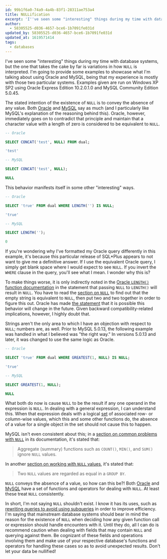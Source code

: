 ```yaml
---
id: 99b1f6a0-74a9-4a4b-83f1-28311ae753a4
title: NULLification
excerpt: 'I''ve seen some "interesting" things during my time with database systems, but the one that takes the cake by far is variations in how `NULL` is interpreted.'
author:
  - 58305525-d036-4657-bce6-1b7091fe031d
updated_by: 58305525-d036-4657-bce6-1b7091fe031d
updated_at: 1619571414
tags:
  - databases
---
```

I've seen some "interesting" things during my time with database systems, but the one that takes the cake by far is variations in how `NULL` is interpreted. I'm going to provide some examples to showcase what I'm talking about using Oracle and MySQL, being that my experience is mostly with those two particular systems. Examples given are run on Windows XP SP2 using Oracle Express Edition 10.2.0.1.0 and MySQL Community Edition 5.0.45.

The stated intention of the existence of `NULL` is to convey the absence of any value. Both [Oracle](http://web.archive.org/web/20091111154401/http://download-east.oracle.com:80/docs/cd/B19306_01/server.102/b14200/sql_elements005.htm) and [MySQL](http://web.archive.org/web/20160502021354/http://dev.mysql.com/doc/refman/5.0/en/null-values.html) say as much (and I particularly like MySQL's explanation of the reasoning behind this). Oracle, however, immediately goes on to contradict that principle and maintain that a character value with a length of zero is considered to be equivalent to `NULL`.

```sql
-- Oracle

SELECT CONCAT('test', NULL) FROM dual;

'test'

-- MySQL

SELECT CONCAT('test', NULL);

NULL
```

This behavior manifests itself in some other "interesting" ways.

```sql
-- Oracle

SELECT 'true' FROM dual WHERE LENGTH('') IS NULL;

'true'

-- MySQL

SELECT LENGTH('');

0
```

If you're wondering why I've formatted my Oracle query differently in this example, it's because this particular release of SQL*Plus appears to not want to give me a definitive answer. If I use the equivalent Oracle query, I simply get blank space where I would expect to see `NULL`. If you invert the `WHERE` clause in the query, you'll see what I mean. I wonder why this is?

To make things worse, it is only indirectly noted in the [Oracle `LENGTH()` function documentation](http://web.archive.org/web/20100512022040/http://download-east.oracle.com:80/docs/cd/B19306_01/server.102/b14200/functions076.htm) in the statement that passing `NULL` to `LENGTH()` will result in `NULL`. You have to read the [section on `NULL`](http://download-east.oracle.com:80/docs/cd/B19306_01/server.102/b14200/sql_elements005.htm) to find out that the empty string is equivalent to `NULL`, then put two and two together in order to figure this out. Oracle has made [the statement](http://web.archive.org/web/20091111154401/http://download-east.oracle.com:80/docs/cd/B19306_01/server.102/b14200/sql_elements005.htm) that it is possible this behavior will change in the future. Given backward compatibility-related implications, however, I highly doubt that.

Strings aren't the only area to which I have an objection with respect to `NULL`; numbers are, as well. Prior to MySQL 5.0.13, the following example was handled in what I believed was "the right way." In versions 5.0.13 and later, it was changed to use the same logic as Oracle.

```sql
-- Oracle

SELECT 'true' FROM dual WHERE GREATEST(1, NULL) IS NULL;

'true'

-- MySQL

SELECT GREATEST(1, NULL);

NULL
```

What both do now is cause `NULL` to be the result if any one operand in the expression is `NULL`. In dealing with a general expression, I can understand this. When that expression deals with a logical [set](http://en.wikipedia.org/wiki/Set) of associated row- or column-wise values, which this and some other functions do, the absence of a value for a single object in the set should not cause this to happen.

MySQL isn't even consistent about this; in a [section on common problems with `NULL`](http://web.archive.org/web/20160506200515/https://dev.mysql.com/doc/refman/5.0/en/problems-with-null.html) in its documentation, it's stated that: 

> Aggregate (summary) functions such as `COUNT()`, `MIN()`, and `SUM()` ignore `NULL` values.

In another [section on working with `NULL` values](http://web.archive.org/web/20160506200515/https://dev.mysql.com/doc/refman/5.0/en/problems-with-null.html), it's stated that:

> Two `NULL` values are regarded as equal in a `GROUP BY`.

`NULL` conveys the absence of a value, so how can this be?! Both [Oracle](http://web.archive.org/web/20100325211031/http://download-east.oracle.com:80/docs/cd/B19306_01/server.102/b14200/functions001.htm#sthref954) and [MySQL](http://web.archive.org/web/20160504174505/http://dev.mysql.com/doc/refman/5.0/en/comparison-operators.html) have a set of functions and operators for dealing with `NULL`. At least these treat `NULL` consistently.

In short, I'm not saying `NULL` shouldn't exist. I know it has its uses, such as [rewriting queries to avoid using subqueries](http://web.archive.org/web/20160504175325/https://dev.mysql.com/doc/refman/5.0/en/rewriting-subqueries.html) in order to improve efficiency. I'm saying that mainstream database systems should bear in mind the reason for the existence of `NULL` when deciding how any given function call or expression should handle encounters with it. Until they do, all I can do is recommend caution when dealing with fields that may contain `NULL` and querying against them. Be cognizant of these fields and operations involving them and make use of your respective database's functions and operators for handling these cases so as to avoid unexpected results. Don't let your data be nullified!